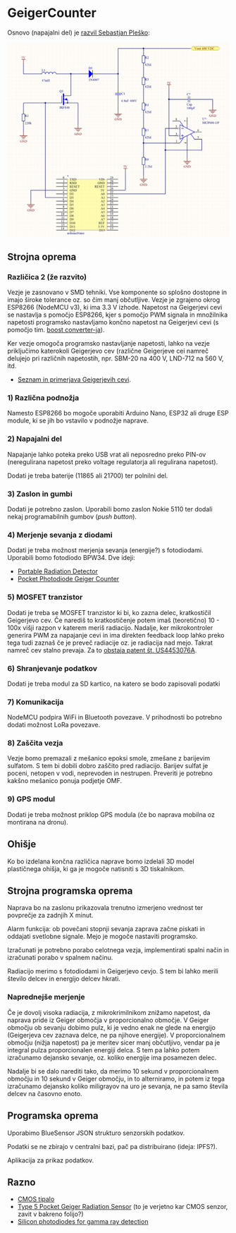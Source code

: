 # GeigerCounter

Osnovo (napajalni del) je [razvil Sebastjan Pleško](http://seba.eu.org/public/geiger/):

![Geiger Counter v. 1.0](geiger_export.jpg)

## Strojna oprema

### Različica 2 (že razvito)

Vezje je zasnovano v SMD tehniki. Vse komponente so splošno dostopne in imajo široke tolerance oz. so čim manj občutljive. Vezje je zgrajeno okrog ESP8266 (NodeMCU v3), ki ima 3.3 V izhode. Napetost na Geigerjevi cevi se nastavlja s pomočjo ESP8266, kjer s pomočjo PWM signala in množilnika napetosti programsko nastavljamo končno napetost na Geigerjevi cevi (s pomočjo tim. [boost converter-ja](https://en.wikipedia.org/wiki/Boost_converter)).

Ker vezje omogoča programsko nastavljanje napetosti, lahko na vezje priključimo katerokoli Geigerjevo cev (različne Geigerjeve cei namreč delujejo pri različnih napetostih, npr. SBM-20 na 400 V, LND-712 na 560 V, itd.
 
 - [Seznam in primerjava Geigerjevih cevi](https://sites.google.com/site/diygeigercounter/technical/gm-tubes-supported?authuser=0).


### 1) Različna podnožja
Namesto ESP8266 bo mogoče uporabiti Arduino Nano, ESP32 ali druge ESP module, ki se jih bo vstavilo v podnožje naprave.

### 2) Napajalni del
Napajanje lahko poteka preko USB vrat ali neposredno preko PIN-ov (neregulirana napetost preko voltage regulatorja ali  regulirana napetost).

Dodati je treba baterije (11865 ali 21700) ter polnilni del.

### 3) Zaslon in gumbi
Dodati je potrebno zaslon. Uporabili bomo zaslon Nokie 5110 ter dodali nekaj programabilnih gumbov (*push button*).

### 4) Merjenje sevanja z diodami
Dodati je treba možnost merjenja sevanja (energije?) s fotodiodami. Uporabili bomo fotodiodo BPW34. Dve ideji:
 - [Portable Radiation Detector](https://www.instructables.com/id/Radiation-Detector/)
 - [Pocket Photodiode Geiger Counter](https://www.instructables.com/id/Pocket-Photodiode-Geiger-Counter/)

### 5) MOSFET tranzistor
Dodati je treba se MOSFET tranzistor ki bi, ko zazna delec, kratkostičil Geigerjevo cev. Če narediš to kratkostičenje potem imaš (teoretično) 10 - 100x višji razpon v katerem meriš radiacijo. Nadalje, ker mikrokontroler generira PWM za napajanje cevi in ima direkten feedback loop lahko preko tega tudi zaznaš če je preveč radiacije oz. je radiacija nad mejo. Takrat namreč cev stalno prevaja. Za to [obstaja patent št. US4453076A](https://patentimages.storage.googleapis.com/74/59/dc/d22516a8492bd9/US4453076.pdf).

### 6) Shranjevanje podatkov
Dodati je treba modul za SD kartico, na katero se bodo zapisovali podatki

### 7) Komunikacija
NodeMCU podpira WiFi in Bluetooth povezave. V prihodnosti bo potrebno dodati možnost LoRa povezave.

### 8) Zaščita vezja
Vezje bomo premazali z mešanico epoksi smole, zmešane z barijevim sulfatom. S tem bi dobili dobro zaščito pred radiacijo. Barijev sulfat je poceni, netopen v vodi, neprevoden in nestrupen. Preveriti je potrebno kakšno mešanico ponuja podjetje OMF.

### 9) GPS modul
Dodati je treba možnost priklop GPS modula (če bo naprava mobilna oz montirana na dronu).

## Ohišje
Ko bo izdelana končna različica naprave bomo izdelali 3D model plastičnega ohišja, ki ga je mogoče natisniti s 3D tiskalnikom.

## Strojna programska oprema
Naprava bo na zaslonu prikazovala trenutno izmerjeno vrednost ter povprečje za zadnjih X minut.

Alarm funkcija: ob povečani stopnji sevanja zaprava začne piskati in oddajati svetlobne signale. Mejo je mogoče nastaviti programsko.

Izračunati je potrebno porabo celotnega vezja, implementirati spalni način in izračunati porabo v spalnem načinu.

Radiacijo merimo s fotodiodami in Geigerjevo cevjo. S tem bi lahko merili število delcev in energijo delcev hkrati.

### Naprednejše merjenje 
Če je dovolj visoka radiacija, z mikrokrimilnikom znižamo napetost, da naprava pride iz Geiger območja v proporcionalno območje. V Geiger območju ob sevanju dobimo pulz, ki je vedno enak ne glede na energijo (Geigerjeva cev zaznava delce, ne pa njihove energije). V proporcionalnem območju (nižja napetost) pa je meritev sicer manj občutljivo, vendar pa je integral pulza proporcionalen energiji delca. S tem pa lahko potem izračunamo dejansko sevanje, oz. koliko energije ima posamezen delec.

Nadalje bi se dalo narediti tako, da merimo 10 sekund v proporcionalnem območju in 10 sekund v Geiger območju, in to alterniramo, in potem iz tega izračunamo dejansko koliko miligrayov na uro je sevanja, ne pa samo števila delcev na časovno enoto.

## Programska oprema
Uporabimo BlueSensor JSON strukturo senzorskih podatkov. 

Podatki se ne zbirajo v centralni bazi, pač pa distribuirano (ideja: IPFS?).

Aplikacija za prikaz podatkov.


## Razno
 - [CMOS tipalo](https://hackaday.com/2012/01/15/turn-your-camera-phone-into-a-geiger-counter/)
 - [Type 5 Pocket Geiger Radiation Sensor](https://www.sparkfun.com/products/14209) (to je verjetno kar CMOS senzor, zavit v bakreno folijo?)
 - [Silicon photodiodes for gamma ray detection](http://www.terezakis.me/wp-content/uploads//2014/02/gamma-ray-detection_0.pdf)
